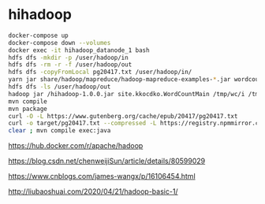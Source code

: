 # hihadoop

```sh
docker-compose up
docker-compose down --volumes
docker exec -it hihadoop_datanode_1 bash
hdfs dfs -mkdir -p /user/hadoop/in
hdfs dfs -rm -r -f /user/hadoop/out
hdfs dfs -copyFromLocal pg20417.txt /user/hadoop/in/
yarn jar share/hadoop/mapreduce/hadoop-mapreduce-examples-*.jar wordcount in out
hdfs dfs -ls /user/hadoop/out
hadoop jar /hihadoop-1.0.0.jar site.kkocdko.WordCountMain /tmp/wc/i /tmp/wc/o
mvn compile
mvn package
curl -O -L https://www.gutenberg.org/cache/epub/20417/pg20417.txt
curl -o target/pg20417.txt --compressed -L https://registry.npmmirror.com/typescript/5.4.2/files/lib/typescript.js
clear ; mvn compile exec:java
```

https://hub.docker.com/r/apache/hadoop

https://blog.csdn.net/chenweijiSun/article/details/80599029

https://www.cnblogs.com/james-wangx/p/16106454.html

http://liubaoshuai.com/2020/04/21/hadoop-basic-1/
